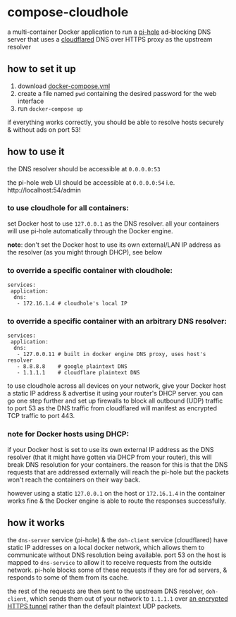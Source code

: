 # compose-cloudhole

a multi-container Docker application to run a [pi-hole](https://hub.docker.com/r/pihole/pihole) ad-blocking DNS server that uses a [cloudflared](https://hub.docker.com/r/visibilityspots/cloudflared) DNS over HTTPS proxy as the upstream resolver

## how to set it up

1. download [docker-compose.yml](/docker-compose.yml)
1. create a file named `pwd` containing the desired password for the web interface
1. run `docker-compose up`

if everything works correctly, you should be able to resolve hosts securely & without ads on port 53!

## how to use it

the DNS resolver should be accessible at `0.0.0.0:53`

the pi-hole web UI should be accessible at `0.0.0.0:54` i.e. http://localhost:54/admin

### to use cloudhole for all containers:
set Docker host to use `127.0.0.1` as the DNS resolver. all your containers will use pi-hole automatically through the Docker engine.

**note**: don't set the Docker host to use its own external/LAN IP address as the resolver (as you might through DHCP), see below

### to override a specific container with cloudhole:
```
services:
 application:
  dns:
   - 172.16.1.4 # cloudhole's local IP
```

### to override a specific container with an arbitrary DNS resolver:
```
services:
 application:
  dns:
   - 127.0.0.11 # built in docker engine DNS proxy, uses host's resolver
   - 8.8.8.8    # google plaintext DNS
   - 1.1.1.1    # cloudflare plaintext DNS
```

to use cloudhole across all devices on your network, give your Docker host a static IP address & advertise it using your router's DHCP server. you can go one step further and set up firewalls to block all outbound (UDP) traffic to port 53 as the DNS traffic from cloudflared will manifest as encrypted TCP traffic to port 443.

### note for Docker hosts using DHCP:

if your Docker host is set to use its own external IP address as the DNS resolver (that it might have gotten via DHCP from your router), this will break DNS resolution for your containers. the reason for this is that the DNS requests that are addressed externally will reach the pi-hole but the packets won't reach the containers on their way back.

however using a static `127.0.0.1` on the host or `172.16.1.4` in the container works fine & the Docker engine is able to route the responses successfully.

## how it works

the `dns-server` service (pi-hole) & the `doh-client` service (cloudflared) have static IP addresses on a local docker network, which allows them to communicate without DNS resolution being available. port 53 on the host is mapped to `dns-service` to allow it to receive requests from the outside network. pi-hole blocks some of these requests if they are for ad servers, & responds to some of them from its cache.

the rest of the requests are then sent to the upstream DNS resolver, `doh-client`, which sends them out of your network to `1.1.1.1` over [an encrypted HTTPS tunnel](https://en.wikipedia.org/wiki/DNS_over_HTTPS) rather than the default plaintext UDP packets.
